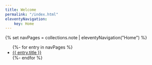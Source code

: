 ```yaml
---
title: Welcome
permalink: "/index.html"
eleventyNavigation:
    key: Home
---
```

{% set navPages = collections.note | eleventyNavigation("Home") %}
<ul>
{%- for entry in navPages %}
  <li>
    <a href="{{ entry.url }}">{{ entry.title }}</a>
  </li>
{%- endfor %}
</ul>



